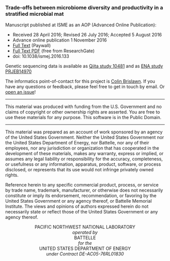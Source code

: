 ### Trade-offs between microbiome diversity and productivity in a stratified microbial mat

Manuscript published at ISME as an AOP (Advanced Online Publication):
 - Received 28 April 2016; Revised 26 July 2016; Accepted 5 August 2016
 - Advance online publication 1 November 2016
 - [Full Text](http://www.nature.com/ismej/journal/vaop/ncurrent/full/ismej2016133a.html) (Paywall)
 - [Full Text PDF](https://www.researchgate.net/profile/Hyun_Seob_Song/publication/309617604_Trade-offs_between_microbiome_diversity_and_productivity_in_a_stratified_microbial_mat/links/5836024a08ae74bb3aa2638c/Trade-offs-between-microbiome-diversity-and-productivity-in-a-stratified-microbial-mat.pdf) (free from ResearchGate)
 - doi: 10.1038/ismej.2016.133

Genetic sequencing data is available as [Qiita study 10481](https://qiita.ucsd.edu/study/description/10481) and as [ENA study PRJEB14970](https://www.ebi.ac.uk/ena/data/view/PRJEB14970)

The informatics point-of-contact for this project is [Colin Brislawn](https://www.github.com/colinbrislawn).
If you have any questions or feedback, please feel free to get in touch by email.
Or [open an issue](https://github.com/pnnl/bernstein-2016-productivity-and-diversity/issues)!

---

This material was produced with funding from the U.S. Government and no claims of copyright or other ownership rights are asserted.  You are free to use these materials for any purpose. This software is in the Public Domain.

---

This material was prepared as an account of work sponsored by an agency of the United States Government. Neither the United States Government nor the United States Department of Energy, nor Battelle, nor any of their employees, nor any jurisdiction or organization that has cooperated in the development of these materials, makes any warranty, express or implied, or assumes any legal liability or responsibility for the accuracy, completeness, or usefulness or any information, apparatus, product, software, or process disclosed, or represents that its use would not infringe privately owned rights.

Reference herein to any specific commercial product, process, or service by trade name, trademark, manufacturer, or otherwise does not necessarily constitute or imply its endorsement, recommendation, or favoring by the United States Government or any agency thereof, or Battelle Memorial Institute. The views and opinions of authors expressed herein do not necessarily state or reflect those of the United States Government or any agency thereof.

<p align="center">
PACIFIC NORTHWEST NATIONAL LABORATORY <br>
<em>operated by</em><br>
BATTELLE <br>
<em>for the </em><br>
UNITED STATES DEPARTMENT OF ENERGY <br>
<em>under Contract DE-AC05-76RL01830</em>
</p> 
